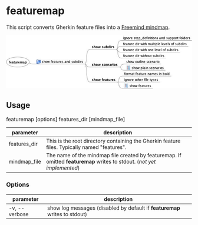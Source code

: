 # featuremap

This script converts Gherkin feature files into a [Freemind mindmap](http://freemind.sourceforge.net/wiki/index.php/Main_Page).

![sample featuremap](doc/img/featuremap_rb.jpeg)

## Usage
featuremap [options] features_dir [mindmap_file]

|parameter|description|
|---------|-----------|
|features_dir|This is the root directory containing the Gherkin feature files. Typically named "features".|
|mindmap_file|The name of the mindmap file created by featuremap. If omitted **featuremap** writes to stdout. (*not yet implemented*)|

### Options

|parameter|description|
|---------|-----------|
|-v, --verbose| show log messages (disabled by default if **featuremap** writes to stdout)|
